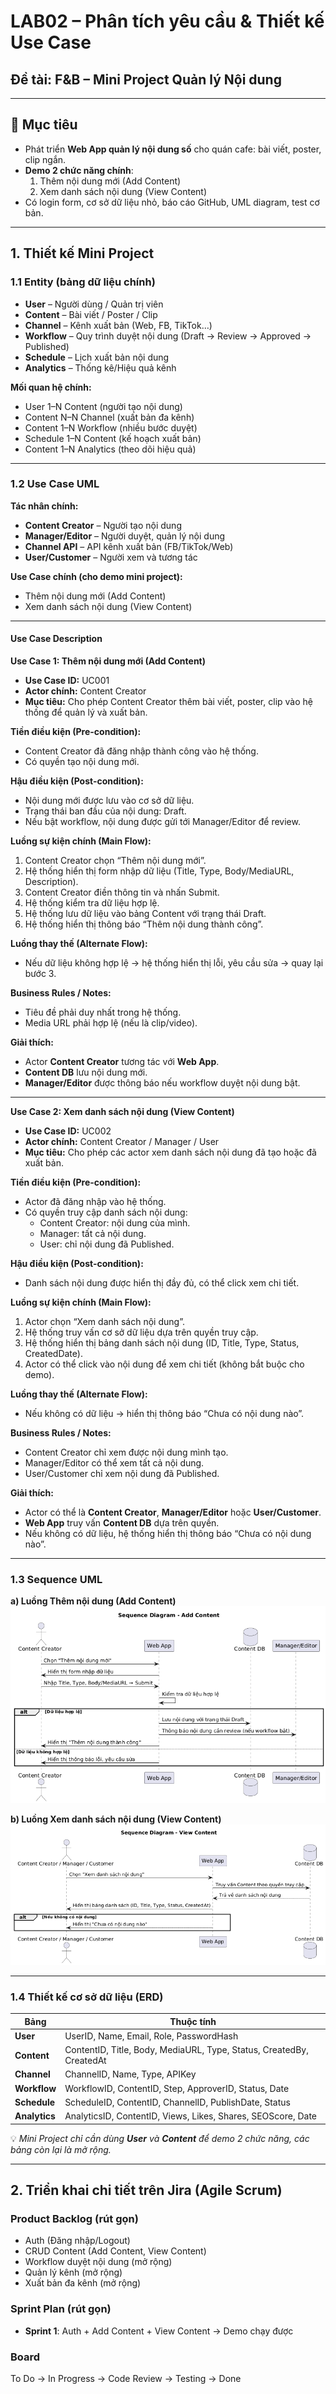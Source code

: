 # LAB02 – Phân tích yêu cầu & Thiết kế Use Case  
## Đề tài: F&B – Mini Project Quản lý Nội dung

---

## 🎯 Mục tiêu  
- Phát triển **Web App quản lý nội dung số** cho quán cafe: bài viết, poster, clip ngắn.  
- **Demo 2 chức năng chính**:  
  1. Thêm nội dung mới (Add Content)  
  2. Xem danh sách nội dung (View Content)  
- Có login form, cơ sở dữ liệu nhỏ, báo cáo GitHub, UML diagram, test cơ bản.  

---

## 1. Thiết kế Mini Project  

### 1.1 Entity (bảng dữ liệu chính)  
- **User** – Người dùng / Quản trị viên  
- **Content** – Bài viết / Poster / Clip  
- **Channel** – Kênh xuất bản (Web, FB, TikTok…)  
- **Workflow** – Quy trình duyệt nội dung (Draft → Review → Approved → Published)  
- **Schedule** – Lịch xuất bản nội dung  
- **Analytics** – Thống kê/Hiệu quả kênh  

**Mối quan hệ chính:**  
- User 1–N Content (người tạo nội dung)  
- Content N–N Channel (xuất bản đa kênh)  
- Content 1–N Workflow (nhiều bước duyệt)  
- Schedule 1–N Content (kế hoạch xuất bản)  
- Content 1–N Analytics (theo dõi hiệu quả)  

---

### 1.2 Use Case UML  

**Tác nhân chính:**  
- **Content Creator** – Người tạo nội dung  
- **Manager/Editor** – Người duyệt, quản lý nội dung  
- **Channel API** – API kênh xuất bản (FB/TikTok/Web)  
- **User/Customer** – Người xem và tương tác  

**Use Case chính (cho demo mini project):**  
- Thêm nội dung mới (Add Content)  
- Xem danh sách nội dung (View Content)  

---

#### Use Case Description  

**Use Case 1: Thêm nội dung mới (Add Content)**  
- **Use Case ID:** UC001  
- **Actor chính:** Content Creator  
- **Mục tiêu:** Cho phép Content Creator thêm bài viết, poster, clip vào hệ thống để quản lý và xuất bản.  

**Tiền điều kiện (Pre-condition):**  
- Content Creator đã đăng nhập thành công vào hệ thống.  
- Có quyền tạo nội dung mới.  

**Hậu điều kiện (Post-condition):**  
- Nội dung mới được lưu vào cơ sở dữ liệu.  
- Trạng thái ban đầu của nội dung: Draft.  
- Nếu bật workflow, nội dung được gửi tới Manager/Editor để review.  

**Luồng sự kiện chính (Main Flow):**  
1. Content Creator chọn “Thêm nội dung mới”.  
2. Hệ thống hiển thị form nhập dữ liệu (Title, Type, Body/MediaURL, Description).  
3. Content Creator điền thông tin và nhấn Submit.  
4. Hệ thống kiểm tra dữ liệu hợp lệ.  
5. Hệ thống lưu dữ liệu vào bảng Content với trạng thái Draft.  
6. Hệ thống hiển thị thông báo “Thêm nội dung thành công”.  

**Luồng thay thế (Alternate Flow):**  
- Nếu dữ liệu không hợp lệ → hệ thống hiển thị lỗi, yêu cầu sửa → quay lại bước 3.  

**Business Rules / Notes:**  
- Tiêu đề phải duy nhất trong hệ thống.  
- Media URL phải hợp lệ (nếu là clip/video).  

**Giải thích:**  
- Actor **Content Creator** tương tác với **Web App**.  
- **Content DB** lưu nội dung mới.  
- **Manager/Editor** được thông báo nếu workflow duyệt nội dung bật.  

---

**Use Case 2: Xem danh sách nội dung (View Content)**  
- **Use Case ID:** UC002  
- **Actor chính:** Content Creator / Manager / User  
- **Mục tiêu:** Cho phép các actor xem danh sách nội dung đã tạo hoặc đã xuất bản.  

**Tiền điều kiện (Pre-condition):**  
- Actor đã đăng nhập vào hệ thống.  
- Có quyền truy cập danh sách nội dung:  
  - Content Creator: nội dung của mình.  
  - Manager: tất cả nội dung.  
  - User: chỉ nội dung đã Published.  

**Hậu điều kiện (Post-condition):**  
- Danh sách nội dung được hiển thị đầy đủ, có thể click xem chi tiết.  

**Luồng sự kiện chính (Main Flow):**  
1. Actor chọn “Xem danh sách nội dung”.  
2. Hệ thống truy vấn cơ sở dữ liệu dựa trên quyền truy cập.  
3. Hệ thống hiển thị bảng danh sách nội dung (ID, Title, Type, Status, CreatedDate).  
4. Actor có thể click vào nội dung để xem chi tiết (không bắt buộc cho demo).  

**Luồng thay thế (Alternate Flow):**  
- Nếu không có dữ liệu → hiển thị thông báo “Chưa có nội dung nào”.  

**Business Rules / Notes:**  
- Content Creator chỉ xem được nội dung mình tạo.  
- Manager/Editor có thể xem tất cả nội dung.  
- User/Customer chỉ xem nội dung đã Published.  

**Giải thích:**  
- Actor có thể là **Content Creator**, **Manager/Editor** hoặc **User/Customer**.  
- **Web App** truy vấn **Content DB** dựa trên quyền.  
- Nếu không có dữ liệu, hệ thống hiển thị thông báo “Chưa có nội dung nào”.  

---

### 1.3 Sequence UML  

**a) Luồng Thêm nội dung (Add Content)**  
![Sequence Add Content](seqadd.png)

**b) Luồng Xem danh sách nội dung (View Content)**  
![Sequence View Content](seqview.png)  

---

### 1.4 Thiết kế cơ sở dữ liệu (ERD)  

| Bảng      | Thuộc tính |
|-----------|------------|
| **User** | UserID, Name, Email, Role, PasswordHash |
| **Content** | ContentID, Title, Body, MediaURL, Type, Status, CreatedBy, CreatedAt |
| **Channel** | ChannelID, Name, Type, APIKey |
| **Workflow** | WorkflowID, ContentID, Step, ApproverID, Status, Date |
| **Schedule** | ScheduleID, ContentID, ChannelID, PublishDate, Status |
| **Analytics** | AnalyticsID, ContentID, Views, Likes, Shares, SEOScore, Date |

💡 *Mini Project chỉ cần dùng **User** và **Content** để demo 2 chức năng, các bảng còn lại là mở rộng.*  

---

## 2. Triển khai chi tiết trên Jira (Agile Scrum)  

### Product Backlog (rút gọn)  
- Auth (Đăng nhập/Logout)  
- CRUD Content (Add Content, View Content)  
- Workflow duyệt nội dung (mở rộng)  
- Quản lý kênh (mở rộng)  
- Xuất bản đa kênh (mở rộng)  

### Sprint Plan (rút gọn)  
- **Sprint 1**: Auth + Add Content + View Content → Demo chạy được  

### Board  
To Do → In Progress → Code Review → Testing → Done  
